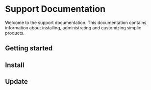 # Support Documentation

Welcome to the support documentation. This documentation contains information about installing, administrating and customizing simplic products.

##  Getting started



## Install

## Update